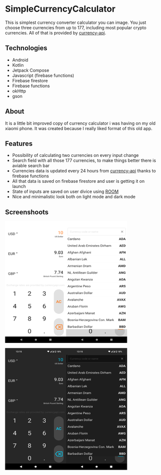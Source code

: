 # SimpleCurrencyCalculator

This is simplest currency converter calculator you can image. You just choose three currencies from up to 177, including most popular crypto currencies. All of that is provided by [currency-api](https://currencyapi.com/).

## Technologies

- Android
- Kotlin
- Jetpack Compose
- Javascript (firebase functions)
- Firebase firestore
- Firebase functions 
- okHttp
- gson

## About

It is a little bit improved copy of currency calculator i was having on my old xiaomi phone. It was created because I really liked format of this old app.

## Features 

- Possibility of calculating two currencies on every input change
- Search field with all those 177 currencies, to make things better there is aviable search bar
- Currencies data is updated every 24 hours from [currency-api](https://currencyapi.com/) thanks to firebase functions
- All that data is saved on firebase firestore and user is getting it on launch
- State of inputs are saved on user divice using [ROOM](https://developer.android.com/training/data-storage/room)
- Nice and minimalistic look both on light mode and dark mode

## Screenshoots

<img src="screenshots/calculator_light.png" alt="Image 1" width="200" height="400"><img src="screenshots/currency_light.png" alt="Image 3" width="200" height="400">

<img src="screenshots/calculator_dark.png" alt="Image 2" width="200" height="400"><img src="screenshots/currency_dark.png" alt="Image 4" width="200" height="400">

